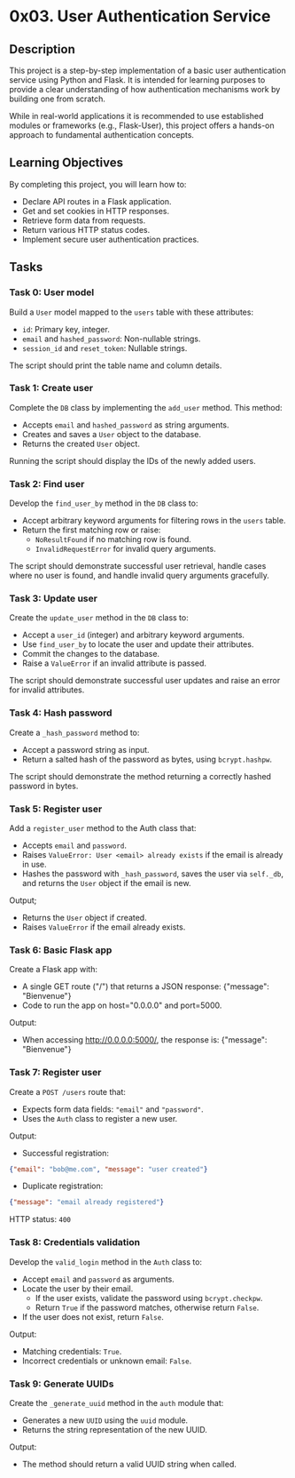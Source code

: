 # 0x03. User Authentication Service

## Description

This project is a step-by-step implementation of a basic user authentication service using Python and Flask. It is intended for learning purposes to provide a clear understanding of how authentication mechanisms work by building one from scratch.

While in real-world applications it is recommended to use established modules or frameworks (e.g., Flask-User), this project offers a hands-on approach to fundamental authentication concepts.

## Learning Objectives

By completing this project, you will learn how to:

- Declare API routes in a Flask application.
- Get and set cookies in HTTP responses.
- Retrieve form data from requests.
- Return various HTTP status codes.
- Implement secure user authentication practices.

## Tasks

### Task 0: User model

Build a `User` model mapped to the `users` table with these attributes:

- `id`: Primary key, integer.
- `email` and `hashed_password`: Non-nullable strings.
- `session_id` and `reset_token`: Nullable strings.

The script should print the table name and column details.

### Task 1: Create user

Complete the `DB` class by implementing the `add_user` method. This method:

- Accepts `email` and `hashed_password` as string arguments.
- Creates and saves a `User` object to the database.
- Returns the created `User` object.

Running the script should display the IDs of the newly added users.

### Task 2: Find user

Develop the `find_user_by` method in the `DB` class to:

- Accept arbitrary keyword arguments for filtering rows in the `users` table.
- Return the first matching row or raise:
    - `NoResultFound` if no matching row is found.
    - `InvalidRequestError` for invalid query arguments.

The script should demonstrate successful user retrieval, handle cases where no user is found, and handle invalid query arguments gracefully.

### Task 3: Update user

Create the `update_user` method in the `DB` class to:

- Accept a `user_id` (integer) and arbitrary keyword arguments.
- Use `find_user_by` to locate the user and update their attributes.
- Commit the changes to the database.
- Raise a `ValueError` if an invalid attribute is passed.

The script should demonstrate successful user updates and raise an error for invalid attributes.

### Task 4: Hash password

Create a `_hash_password` method to:

- Accept a password string as input.
- Return a salted hash of the password as bytes, using `bcrypt.hashpw`.

The script should demonstrate the method returning a correctly hashed password in bytes.

### Task 5: Register user

Add a `register_user` method to the Auth class that:

- Accepts `email` and `password`.
- Raises `ValueError: User <email> already exists` if the email is already in use.
- Hashes the password with `_hash_password`, saves the user via `self._db`, and returns the `User` object if the email is new.

Output;
- Returns the `User` object if created.
- Raises `ValueError` if the email already exists.

### Task 6: Basic Flask app

Create a Flask app with:

- A single GET route ("/") that returns a JSON response: {"message": "Bienvenue"}
- Code to run the app on host="0.0.0.0" and port=5000.

Output:

- When accessing http://0.0.0.0:5000/, the response is: {"message": "Bienvenue"}

### Task 7: Register user

Create a `POST /users` route that:

- Expects form data fields: `"email"` and `"password"`.
- Uses the `Auth` class to register a new user.

Output:
- Successful registration:
```json
{"email": "bob@me.com", "message": "user created"}
```
- Duplicate registration:
```json
{"message": "email already registered"}
```
HTTP status: `400`


### Task 8: Credentials validation

Develop the `valid_login` method in the `Auth` class to:

- Accept `email` and `password` as arguments.
- Locate the user by their email.
    - If the user exists, validate the password using `bcrypt.checkpw`.
    - Return `True` if the password matches, otherwise return `False`.
- If the user does not exist, return `False`.

Output:
- Matching credentials: `True`.
- Incorrect credentials or unknown email: `False`.

### Task 9: Generate UUIDs

Create the `_generate_uuid` method in the `auth` module that:

- Generates a new `UUID` using the `uuid` module.
- Returns the string representation of the new UUID.

Output:
- The method should return a valid UUID string when called.

